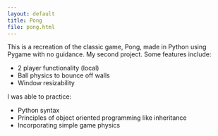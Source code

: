 ```yaml
---
layout: default
title: Pong
file: pong.html
---
```


This is a recreation of the classic game, Pong, made in Python using Pygame with no guidance. My second project. Some features include:
* 2 player functionality (local)
* Ball physics to bounce off walls
* Window resizability

I was able to practice:
* Python syntax
* Principles of object oriented programming like inheritance
* Incorporating simple game physics 